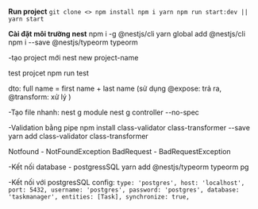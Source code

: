 
**Run project**
``git clone <>
npm install
npm i yarn
npm run start:dev || yarn start``



**Cài đặt môi trường nest**
npm i -g @nestjs/cli
yarn global add @nestjs/cli
npm i --save @nestjs/typeorm typeorm

-tạo project mới
nest new project-name

test projcet
npm run test



dto: full name = first name + last name (sử dụng @expose: trả ra, @transform: xử lý )


-Tạo file nhanh: 
nest g module <name>
nest g controller <name> --no-spec


-Validation bằng pipe 
npm install class-validator class-transformer --save
yarn add class-validator class-transformer


Notfound - NotFoundException
BadRequest - BadRequestException


-Kết nối database - postgressSQL
yarn add @nestjs/typeorm typeorm pg

-Kết nối với postgresSQL
config: 
   ``type: 'postgres',
    host: 'localhost',
    port: 5432,
    username: 'postgres',
    password: 'postgres',
    database: 'taskmanager',
    entities: [Task],
    synchronize: true,``